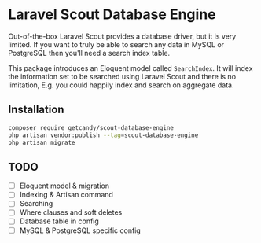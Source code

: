 # Laravel Scout Database Engine

Out-of-the-box Laravel Scout provides a database driver, but it is very limited. If you want to truly be able to search any data in MySQL or PostgreSQL then you'll need a search index table.

This package introduces an Eloquent model called `SearchIndex`. It will index the information set to be searched using Laravel Scout and there is no limitation, E.g. you could happily index and search on aggregate data.

## Installation

```sh
composer require getcandy/scout-database-engine
php artisan vendor:publish --tag=scout-database-engine
php artisan migrate
```

## TODO

- [ ] Eloquent model & migration
- [ ] Indexing & Artisan command
- [ ] Searching
- [ ] Where clauses and soft deletes
- [ ] Database table in config
- [ ] MySQL & PostgreSQL specific config	
